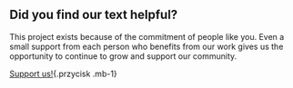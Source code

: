 ## Did you find our text helpful?

This project exists because of the commitment of people like you. Even a small support from each person who benefits from our work gives us the opportunity to continue to grow and support our community.

[Support us!](/en/support){.przycisk .mb-1}
